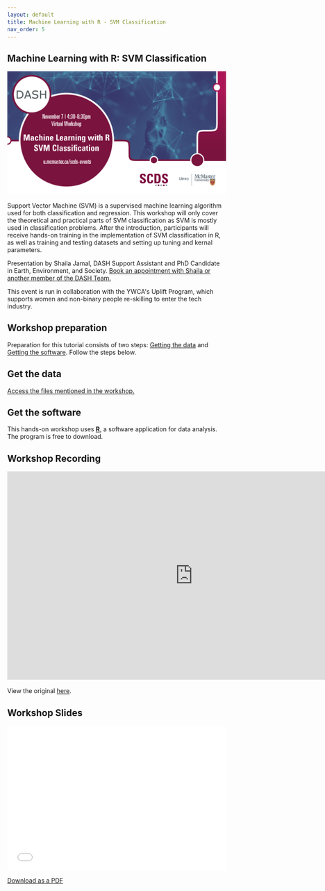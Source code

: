 ```yaml
---
layout: default
title: Machine Learning with R - SVM Classification
nav_order: 5
---
```


## Machine Learning with R: SVM Classification

<img src="assets/img/SVM.png" alt="Workshop Title Slide" width="720">

Support Vector Machine (SVM) is a supervised machine learning algorithm used for both classification and regression. This workshop will only cover the theoretical and practical parts of SVM classification as SVM is mostly used in classification problems. After the introduction, participants will receive hands-on training in the implementation of SVM classification in R, as well as training and testing datasets and setting up tuning and kernal parameters. 

Presentation by Shaila Jamal, DASH Support Assistant and PhD Candidate in Earth, Environment, and Society.
[Book an appointment with Shaila or another member of the DASH Team.](https://library.mcmaster.ca/services/dash)

This event is run in collaboration with the YWCA's Uplift Program, which supports women and non-binary people re-skilling to enter the tech industry. 

## Workshop preparation 

Preparation for this tutorial consists of two steps: [Getting the data](#get-the-data) and [Getting the software](#get-the-software). Follow the steps below. 
  
## Get the data

[Access the files mentioned in the workshop.](https://mcmasteru365-my.sharepoint.com/:f:/g/personal/littvs_mcmaster_ca/Ej5XmWVfk_lFo22EYEm5W7wBYVpm4EfhAjP_zswChjEnmg?e=DyrklA)

## Get the software
This hands-on workshop uses [**R**](https://www.r-project.org/), a software application for data analysis. The program is free to download.

## Workshop Recording

<iframe height="480" width="853" allowfullscreen frameborder=0 src="https://echo360.ca/media/127f1d5d-606d-4360-8eac-517e9ae37b65/public"></iframe>

View the original [here](https://echo360.ca/media/127f1d5d-606d-4360-8eac-517e9ae37b65/public). 

## Workshop Slides

<div style="position:relative;padding-top:66.25%;">
<iframe src="//docs.google.com/viewer?url=https://github.com/scds/dash-webinars/raw/main/assets/docs/SVM Slides.pdf?dl=0&hl=en_US&embedded=true" class="gde-frame" style="position:absolute;top:0;left:0;width:100%;height:100%;border:none;" scrolling="no"></iframe>
</div>

[Download as a PDF](https://mcmasteru365-my.sharepoint.com/:f:/g/personal/littvs_mcmaster_ca/Ej5XmWVfk_lFo22EYEm5W7wBYVpm4EfhAjP_zswChjEnmg?e=DyrklA)
<br>

